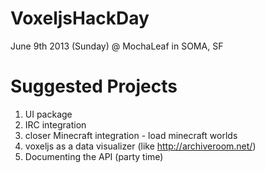 VoxeljsHackDay
==============

June 9th 2013 (Sunday) @ MochaLeaf in SOMA, SF


Suggested Projects
=================
1. UI package
1. IRC integration
1. closer Minecraft integration - load minecraft worlds
1. voxeljs as a data visualizer (like http://archiveroom.net/)
1. Documenting the API (party time)
